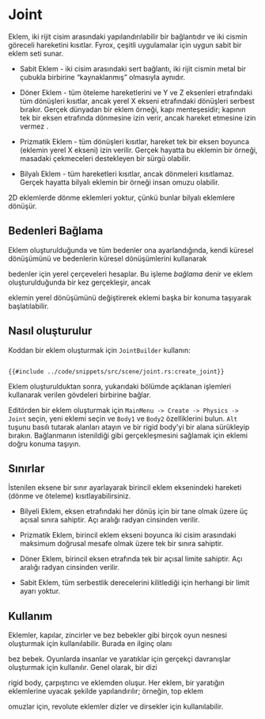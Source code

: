 # Joint

Eklem, iki rijit cisim arasındaki yapılandırılabilir bir bağlantıdır ve iki cismin göreceli hareketini kısıtlar. Fyrox, 
çeşitli uygulamalar için uygun sabit bir eklem seti sunar.

- Sabit Eklem - iki cisim arasındaki sert bağlantı, iki rijit cismin metal bir çubukla birbirine “kaynaklanmış” olmasıyla aynıdır.

- Döner Eklem - tüm öteleme hareketlerini ve Y ve Z eksenleri etrafındaki tüm dönüşleri kısıtlar, ancak yerel X ekseni etrafındaki dönüşleri serbest bırakır.
 Gerçek dünyadan bir eklem örneği, kapı menteşesidir; kapının tek bir eksen etrafında dönmesine izin verir, ancak hareket etmesine izin vermez
.


- Prizmatik Eklem - tüm dönüşleri kısıtlar, hareket tek bir eksen boyunca (eklemin yerel X ekseni) izin verilir. 
Gerçek hayatta bu eklemin bir örneği, masadaki çekmeceleri destekleyen bir sürgü olabilir.

- Bilyalı Eklem - tüm hareketleri kısıtlar, ancak dönmeleri kısıtlamaz. Gerçek hayatta bilyalı eklemin bir örneği 
insan omuzu olabilir.



2D eklemlerde dönme eklemleri yoktur, çünkü bunlar bilyalı eklemlere dönüşür.

## Bedenleri Bağlama



Eklem oluşturulduğunda ve tüm bedenler ona ayarlandığında, kendi küresel dönüşümünü ve bedenlerin küresel dönüşümlerini kullanarak

bedenler için yerel çerçeveleri hesaplar. Bu işleme _bağlama_ denir ve eklem oluşturulduğunda bir kez gerçekleşir, ancak

eklemin yerel dönüşümünü değiştirerek eklemi başka bir konuma taşıyarak başlatılabilir.

## Nasıl oluşturulur

Koddan bir eklem oluşturmak için `JointBuilder` kullanın:

```rust,no_run

{{#include ../code/snippets/src/scene/joint.rs:create_joint}}

```

Eklem oluşturulduktan sonra, yukarıdaki bölümde açıklanan işlemleri kullanarak verilen gövdeleri birbirine bağlar.

Editörden bir eklem oluşturmak için  `MainMenu -> Create -> Physics -> Joint` seçin, yeni eklemi seçin ve `Body1` ve
`Body2` özelliklerini bulun. `Alt` tuşunu basılı tutarak alanları atayın ve bir rigid body'yi bir alana sürükleyip bırakın. Bağlanmanın istenildiği gibi gerçekleşmesini sağlamak için eklemi 
doğru konuma taşıyın.

## Sınırlar



İstenilen eksene bir sınır ayarlayarak birincil eklem eksenindeki hareketi (dönme ve öteleme) kısıtlayabilirsiniz.



- Bilyeli Eklem, eksen etrafındaki her dönüş için bir tane olmak üzere üç açısal sınıra sahiptir. Açı aralığı radyan cinsinden verilir.

- Prizmatik Eklem, birincil eklem ekseni boyunca iki cisim arasındaki maksimum doğrusal mesafe olmak üzere tek bir sınıra sahiptir.

- Döner Eklem, birincil eksen etrafında tek bir açısal limite sahiptir. Açı aralığı radyan cinsinden verilir.

- Sabit Eklem, tüm serbestlik derecelerini kilitlediği için herhangi bir limit ayarı yoktur.



## Kullanım




Eklemler, kapılar, zincirler ve bez bebekler gibi birçok oyun nesnesi oluşturmak için kullanılabilir. Burada en ilginç olanı 

bez bebek. Oyunlarda insanlar ve yaratıklar için gerçekçi davranışlar oluşturmak için kullanılır. Genel olarak, bir dizi 

rigid body, çarpıştırıcı ve eklemden oluşur. Her eklem, bir yaratığın eklemlerine uyacak şekilde yapılandırılır; örneğin, top eklem

omuzlar için, revolute eklemler dizler ve dirsekler için kullanılabilir.